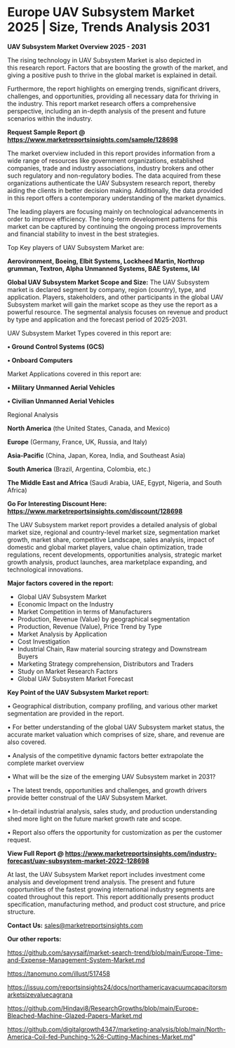 # Europe UAV Subsystem Market 2025 | Size, Trends Analysis 2031

<Strong> UAV Subsystem Market Overview 2025 - 2031</strong>

The rising technology in UAV Subsystem Market is also depicted in this research report. Factors that are boosting the growth of the market, and giving a positive push to thrive in the global market is explained in detail.

Furthermore, the report highlights on emerging trends, significant drivers, challenges, and opportunities, providing all necessary data for thriving in the industry. This report market research offers a comprehensive perspective, including an in-depth analysis of the present and future scenarios within the industry.

<strong>Request Sample Report @ <a href=https://www.marketreportsinsights.com/sample/128698>https://www.marketreportsinsights.com/sample/128698</a></strong>

The market overview included in this report provides information from a wide range of resources like government organizations, established companies, trade and industry associations, industry brokers and other such regulatory and non-regulatory bodies. The data acquired from these organizations authenticate the UAV Subsystem research report, thereby aiding the clients in better decision making. Additionally, the data provided in this report offers a contemporary understanding of the market dynamics.

The leading players are focusing mainly on technological advancements in order to improve efficiency. The long-term development patterns for this market can be captured by continuing the ongoing process improvements and financial stability to invest in the best strategies.

Top Key players of UAV Subsystem Market are:

<strong>Aerovironment, Boeing, Elbit Systems, Lockheed Martin, Northrop grumman, Textron, Alpha Unmanned Systems, BAE Systems, IAI</strong>

<strong><b>Global UAV Subsystem Market Scope and Size:</b></strong>
The UAV Subsystem market is declared segment by company, region (country), type, and application. Players, stakeholders, and other participants in the global UAV Subsystem market will gain the market scope as they use the report as a powerful resource. The segmental analysis focuses on revenue and product by type and application and the forecast period of 2025-2031.

UAV Subsystem Market Types covered in this report are:

<strong>• Ground Control Systems (GCS)

• Onboard Computers</strong>

Market Applications covered in this report are:

<strong>• Military Unmanned Aerial Vehicles

• Civilian Unmanned Aerial Vehicles</strong> 

Regional Analysis

<strong>North America</strong> (the United States, Canada, and Mexico)

<strong>Europe</strong> (Germany, France, UK, Russia, and Italy)

<strong>Asia-Pacific</strong> (China, Japan, Korea, India, and Southeast Asia)

<strong>South America</strong> (Brazil, Argentina, Colombia, etc.)

<strong>The Middle East and Africa</strong> (Saudi Arabia, UAE, Egypt, Nigeria, and South Africa)

<strong>Go For Interesting Discount Here: <a href=https://www.marketreportsinsights.com/discount/128698>https://www.marketreportsinsights.com/discount/128698</a></strong>

The UAV Subsystem market report provides a detailed analysis of global market size, regional and country-level market size, segmentation market growth, market share, competitive Landscape, sales analysis, impact of domestic and global market players, value chain optimization, trade regulations, recent developments, opportunities analysis, strategic market growth analysis, product launches, area marketplace expanding, and technological innovations.

<strong><b>Major factors covered in the report:</b></strong>
<ul>
  <li>Global UAV Subsystem Market </li>
  <li>Economic Impact on the Industry</li>
  <li>Market Competition in terms of Manufacturers</li>
  <li>Production, Revenue (Value) by geographical segmentation</li>
  <li>Production, Revenue (Value), Price Trend by Type</li>
  <li>Market Analysis by Application</li>
  <li>Cost Investigation</li>
  <li>Industrial Chain, Raw material sourcing strategy and Downstream Buyers</li>
  <li>Marketing Strategy comprehension, Distributors and Traders</li>
  <li>Study on Market Research Factors</li>
  <li>Global UAV Subsystem Market Forecast</li>
</ul>

<strong><b>Key Point of the UAV Subsystem Market report:</b></strong>

• Geographical distribution, company profiling, and various other market segmentation are provided in the report.

• For better understanding of the global UAV Subsystem market status, the accurate market valuation which comprises of size, share, and revenue are also covered.

• Analysis of the competitive dynamic factors better extrapolate the complete market overview

• What will be the size of the emerging UAV Subsystem market in 2031?

• The latest trends, opportunities and challenges, and growth drivers provide better construal of the UAV Subsystem Market.

• In-detail industrial analysis, sales study, and production understanding shed more light on the future market growth rate and scope.

• Report also offers the opportunity for customization as per the customer request.

<strong><b>View Full Report @ <a href=https://www.marketreportsinsights.com/industry-forecast/uav-subsystem-market-2022-128698>https://www.marketreportsinsights.com/industry-forecast/uav-subsystem-market-2022-128698</a></b></strong>


At last, the UAV Subsystem Market report includes investment come analysis and development trend analysis. The present and future opportunities of the fastest growing international industry segments are coated throughout this report. This report additionally presents product specification, manufacturing method, and product cost structure, and price structure.

<strong>Contact Us:</strong>
sales@marketreportsinsights.com

<strong>Our other reports:</strong>

<a href=https://github.com/sayysaif/market-search-trend/blob/main/Europe-Time-and-Expense-Management-System-Market.md>https://github.com/sayysaif/market-search-trend/blob/main/Europe-Time-and-Expense-Management-System-Market.md</a>

<a href=https://tanomuno.com/illust/517458>https://tanomuno.com/illust/517458</a>

<a href=https://issuu.com/reportsinsights24/docs/northamericavacuumcapacitorsmarketsizevaluecagrana>https://issuu.com/reportsinsights24/docs/northamericavacuumcapacitorsmarketsizevaluecagrana</a>

<a href=https://github.com/Hindavi8/ResearchGrowths/blob/main/Europe-Bleached-Machine-Glazed-Papers-Market.md>https://github.com/Hindavi8/ResearchGrowths/blob/main/Europe-Bleached-Machine-Glazed-Papers-Market.md</a>

<a href=https://github.com/digitalgrowth4347/marketing-analysis/blob/main/North-America-Coil-fed-Punching-%26-Cutting-Machines-Market.md>https://github.com/digitalgrowth4347/marketing-analysis/blob/main/North-America-Coil-fed-Punching-%26-Cutting-Machines-Market.md</a>"
